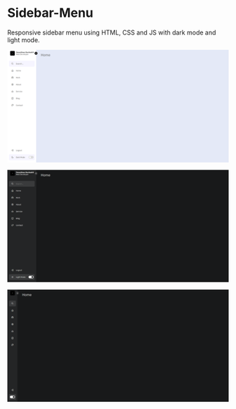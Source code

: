 # Sidebar-Menu
Responsive sidebar menu using HTML, CSS and JS with dark mode and light mode.

![lightmode sidebar menu](images/lightmode-sidebar.png)

![darkmode sidebar menu](images/darkmode-sidebar.png)

![minimize sidebar menu](images/darkmode-minimize-sidebar.png)
